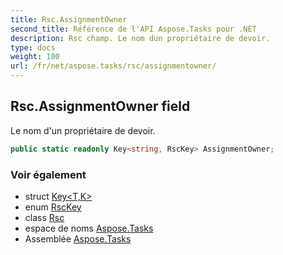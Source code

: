 ```yaml
---
title: Rsc.AssignmentOwner
second_title: Référence de l'API Aspose.Tasks pour .NET
description: Rsc champ. Le nom dun propriétaire de devoir.
type: docs
weight: 100
url: /fr/net/aspose.tasks/rsc/assignmentowner/
---
```

## Rsc.AssignmentOwner field

Le nom d'un propriétaire de devoir.

```csharp
public static readonly Key<string, RscKey> AssignmentOwner;
```

### Voir également

* struct [Key&lt;T,K&gt;](../../key-2/)
* enum [RscKey](../../rsckey/)
* class [Rsc](../)
* espace de noms [Aspose.Tasks](../../rsc/)
* Assemblée [Aspose.Tasks](../../../)


